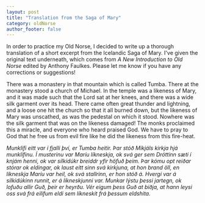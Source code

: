 ```yaml
---
layout: post
title: "Translation from the Saga of Mary"
category: oldNorse
author_footer: false
---
```


In order to practice my Old Norse, I decided to write up a thorough translation of a short excerpt from the Icelandic Saga of Mary. I've given the original text underneath, which comes from *A New Introduction to Old Norse* edited by Anthony Faulkes. Please let me know if you have any corrections or suggestions!

There was a monastery in that mountain which is called Tumba. There at the monastery stood a church of Michael. In the temple was a likeness of Mary, and it was made such that the Lord sat at her knees, and there was a wide silk garment over its head. There came often great thunder and lightning, and a loose one hit the church so that it all burned down, but the likeness of Mary was unscathed, as was the pedestal on which it stood. Nowhere was the silk garment that was on the likeness damaged! The monks proclaimed this a miracle, and everyone who heard praised God. We have to pray to God that he free us from evil fire like he did the likeness from this fire-heat.

*Munklífi eitt var í fjalli því, er Tumba heitir. Þar stóð Mikjáls kirkja hjá munklífinu. Í musterinu var Maríu líkneskja, ok svá ger sem Dróttinn sæti í knjám henni, ok var silkidúkr breiddr yfir höfuð þeim. Þar kómu opt reiðar stórar ok eldingar, ok laust eitt sinn svá kirkjuna, at hon brand öll, en líkneskja Maríu var heil, ok svá stallrinn, er hon stóð á. Hvergi var á silkidúkinn runnit, er á líkneskjunni var. Munkar lýstu þessi jartegn, ok lofuðu allir Guð, þeir er heyrðu. Vér eigum þess Guð at biðja, at hann leysi oss svá frá eilífum eldi sem líkneskit frá þessum eldshita.*